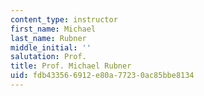 ```yaml
---
content_type: instructor
first_name: Michael
last_name: Rubner
middle_initial: ''
salutation: Prof.
title: Prof. Michael Rubner
uid: fdb43356-6912-e80a-7723-0ac85bbe8134
---
```

